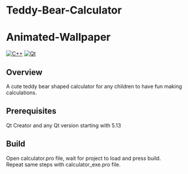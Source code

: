 # Teddy-Bear-Calculator
# Animated-Wallpaper
[![C++](https://img.shields.io/badge/language-C%2B%2B-%23f34b7d.svg?style=plastic)](https://en.wikipedia.org/wiki/C%2B%2B)
[![Qt](https://img.shields.io/badge/framework-Qt-red)](https://www.qt.io/product/framework)

## Overview
A cute teddy bear shaped calculator for any children to have fun making calculations.

## Prerequisites
Qt Creator and any Qt version starting with 5.13

## Build
Open calculator.pro file, wait for project to load and press build.<br>
Repeat same steps with calculator_exe.pro file.
